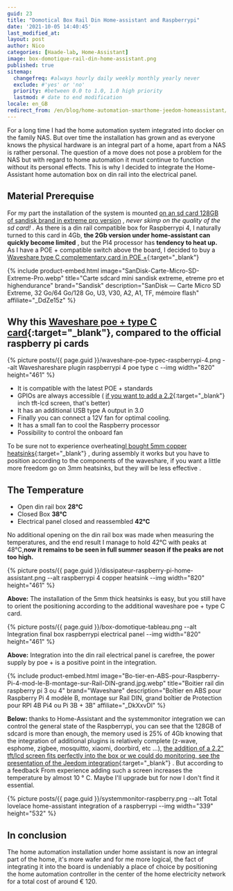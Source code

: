 ```yaml
---
guid: 23
title: "Domotical Box Rail Din Home-assistant and Raspberrypi"
date: '2021-10-05 14:40:45'
last_modified_at:
layout: post
author: Nico
categories: [Haade-lab, Home-Assistant] 
image: box-domotique-rail-din-home-assistant.png
published: true
sitemap:
  changefreq: #always hourly daily weekly monthly yearly never
  exclude: #'yes' or 'no'
  priority: #between 0.0 to 1.0, 1.0 high priority
  lastmod: # date to end modification
locale: en_GB
redirect_from: /en/blog/home-automation-smarthome-jeedom-homeassistant/tutos-haade-lab/home-assistant/box-domotique-rail-din/
---
```


For a long time I had the home automation system integrated into docker on the family NAS. But over time the installation has grown and as everyone knows the physical hardware is an integral part of a home, apart from a NAS is rather personal. The question of a move does not pose a problem for the NAS but with regard to home automation it must continue to function without its personal effects. This is why I decided to integrate the Home-Assistant home automation box on din rail into the electrical panel.

## Material Prerequise


For my part the installation of the system is mounted [on an sd card 128GB of sandisk brand in extreme pro version](https://s.click.aliexpress.com/e/_AsN9If) , _never skimp on the quality of the sd card!_ . As there is a din rail compatible box for Raspberrypi 4, I naturally turned to this card in 4Gb, **the 2Gb version under home-assistant can quickly become limited** , but the PI4 processor has **tendency to heat up.** As I have a POE + compatible switch above the board, I decided to buy a [Waveshare type C complementary card in POE +](https://s.click.aliexpress.com/e/_ALSRv5){:target="_blank"}

{% include product-embed.html image="SanDisk-Carte-Micro-SD-Extreme-Pro.webp" title="Carte sdcard mini sandisk extreme, etreme pro et highendurance" brand="Sandisk" description="SanDisk — Carte Micro SD Extreme, 32 Go/64 Go/128 Go, U3, V30, A2, A1, TF, mémoire flash" affiliate="_DdZe15z" %}

## Why this [Waveshare poe + type C card](https://s.click.aliexpress.com/e/_ALSRv5){:target="_blank"}, compared to the official raspberry pi cards

{% picture posts/{{ page.guid }}/waveshare-poe-typec-raspberrypi-4.png --alt Waveshareshare plugin raspberrypi 4 poe type c --img width="820" height="461" %}

- It is compatible with the latest POE + standards
- GPIOs are always accessible ( [if you want to add a 2.2](https://s.click.aliexpress.com/e/_ANZpYP){:target="_blank"} inch tft-lcd screen, that's better)
- It has an additional USB type A output in 3.0
- Finally you can connect a 12V fan for optimal cooling.
- It has a small fan to cool the Raspberry processor
- Possibility to control the onboard fan

To be sure not to experience overheating[I bought 5mm copper heatsinks](https://s.click.aliexpress.com/e/_AMjOYn){:target="_blank"} , during assembly it works but you have to position according to the components of the waveshare, if you want a little more freedom go on 3mm heatsinks, but they will be less effective .

## The Temperature

- Open din rail box **28°C**
- Closed Box **38°C**
- Electrical panel closed and reassembled **42°C**

No additional opening on the din rail box was made when measuring the temperatures, and the end result I manage to hold 42°C with peaks at 48°C,**now it remains to be seen in full summer season if the peaks are not too high.**

{% picture posts/{{ page.guid }}/dissipateur-raspberry-pi-home-assistant.png --alt raspberrypi 4 copper heatsink --img width="820" height="461" %}

**Above:** The installation of the 5mm thick heatsinks is easy, but you still have to orient the positioning according to the additional waveshare poe + type C card.

{% picture posts/{{ page.guid }}/box-domotique-tableau.png --alt Integration final box raspberrypi electrical panel --img width="820" height="461" %}

**Above:** Integration into the din rail electrical panel is carefree, the power supply by poe + is a positive point in the integration.

{% include product-embed.html image="Bo-tier-en-ABS-pour-Raspberry-Pi-4-mod-le-B-montage-sur-Rail-DIN-grand.jpg.webp" title="Boitier rail din raspberry pi 3 ou 4" brand="Waveshare" description="Boîtier en ABS pour Raspberry Pi 4 modèle B, montage sur Rail DIN, grand boîtier de Protection pour RPI 4B Pi4 ou Pi 3B + 3B" affiliate="_DkXxvDl" %}

**Below:** thanks to Home-Assistant and the systemmonitor integration we can control the general state of the Raspberrypi, you can see that the 128GB of sdcard is more than enough, the memory used is 25% of 4Gb knowing that the integration of additional plugins is relatively complete (z-wave, esphome, zigbee, mosquitto, xiaomi, doorbird, etc ...), [the addition of a 2.2" tft/lcd screen fits perfectly into the box or we could do monitoring, see the presentation of the Jeedom integration](https://community.jeedom.com/t/presentation-box-diy-raspberry-4b-ecran-spi-tft-2-2-boitier-din-alim-5v-2-4a-din/35177){:target="_blank"} . But according to a feedback From experience adding such a screen increases the temperature by almost 10 ° C. Maybe I'll upgrade but for now I don't find it essential.

{% picture posts/{{ page.guid }}/systemmonitor-raspberry.png --alt Total lovelace home-assistant integration of a raspberrypi --img width="339" height="532" %}

## In conclusion

The home automation installation under home assistant is now an integral part of the home, it's more wafer and for me more logical, the fact of integrating it into the board is undeniably a place of choice by positioning the home automation controller in the center of the home electricity network for a total cost of around € 120.

